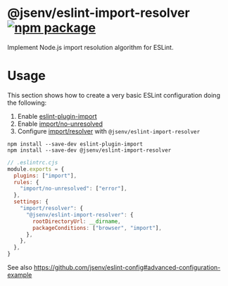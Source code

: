 # @jsenv/eslint-import-resolver [![npm package](https://img.shields.io/npm/v/@jsenv/eslint-import-resolver.svg?logo=npm&label=package)](https://www.npmjs.com/package/@jsenv/eslint-import-resolver)

Implement Node.js import resolution algorithm for ESLint.

# Usage

This section shows how to create a very basic ESLint configuration doing the following:

1. Enable [eslint-plugin-import](https://github.com/import-js/eslint-plugin-import)
2. Enable [import/no-unresolved](https://github.com/import-js/eslint-plugin-import/blob/main/docs/rules/no-unresolved.md)
3. Configure [import/resolver](https://github.com/import-js/eslint-plugin-import#resolvers) with `@jsenv/eslint-import-resolver`

```console
npm install --save-dev eslint-plugin-import
npm install --save-dev @jsenv/eslint-import-resolver
```

```cjs
// .eslintrc.cjs
module.exports = {
  plugins: ["import"],
  rules: {
    "import/no-unresolved": ["error"],
  },
  settings: {
    "import/resolver": {
      "@jsenv/eslint-import-resolver": {
        rootDirectoryUrl: __dirname,
        packageConditions: ["browser", "import"],
      },
    },
  },
}
```

See also https://github.com/jsenv/eslint-config#advanced-configuration-example
